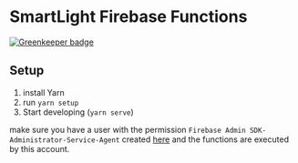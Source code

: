 # SmartLight Firebase Functions

[![Greenkeeper badge](https://badges.greenkeeper.io/adrianjost/SmartLight-IFTTT-Google-Home-Adapter.svg)](https://greenkeeper.io/)

## Setup

1. install Yarn
1. run `yarn setup`
1. Start developing (`yarn serve`)

make sure you have a user with the permission `Firebase Admin SDK-Administrator-Service-Agent` created [here](https://console.cloud.google.com/iam-admin/iam) and the functions are executed by this account.
